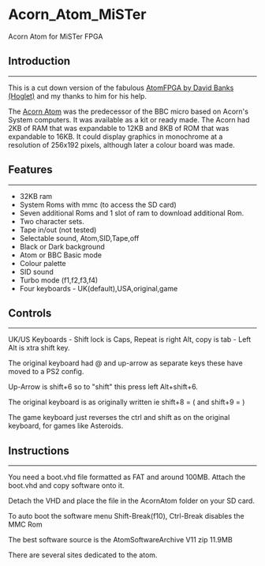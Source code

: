 # Acorn_Atom_MiSTer

Acorn Atom for MiSTer FPGA

## Introduction
_______________

This is a cut down version of the fabulous [AtomFPGA by David Banks (Hoglet)](https://github.com/hoglet67/AtomFpga) and my thanks to him for his help.

The [Acorn Atom](https://en.wikipedia.org/wiki/Acorn_Atom) was the predecessor of the BBC micro based on Acorn's System computers. It was available as a kit or ready made. The Acorn had 2KB of RAM that was expandable to 12KB and 8KB of ROM that was expandable to 16KB. It could display graphics in monochrome at a resolution of 256x192 pixels, although later a colour board was made.

## Features
_______________

* 32KB ram
* System Roms with mmc (to access the SD card)
* Seven additional Roms and 1 slot of ram to download additional Rom.
* Two character sets.
* Tape in/out (not tested)
* Selectable sound, Atom,SID,Tape,off
* Black or Dark background
* Atom or BBC Basic mode
* Colour palette
* SID sound
* Turbo mode (f1,f2,f3,f4)
* Four keyboards - UK(default),USA,original,game

## Controls
_______________

UK/US Keyboards - Shift lock is Caps, Repeat is right Alt, copy is tab - Left Alt is xtra shift key. 

The original keyboard had @ and up-arrow as separate keys these have moved to a PS2 config. 

Up-Arrow is shift+6 so to "shift" this press left Alt+shift+6. 

The original keyboard is as originally written ie shift+8 = ( and shift+9 = )

The game keyboard just reverses the ctrl and shift as on the original keyboard, for games like Asteroids. 

## Instructions
_______________

You need a boot.vhd file formatted as FAT and around 100MB. Attach the boot.vhd and copy software onto it. 

Detach the VHD and place the file in the AcornAtom folder on your SD card. 

To auto boot the software menu Shift-Break(f10), Ctrl-Break disables the MMC Rom

The best software source is the AtomSoftwareArchive V11 zip 11.9MB

There are several sites dedicated to the atom.

